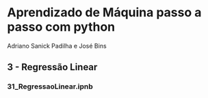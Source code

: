 # Aprendizado de Máquina passo a passo com python
Adriano Sanick Padilha e José Bins

## 3 - Regressão Linear
### 31_RegressaoLinear.ipnb
